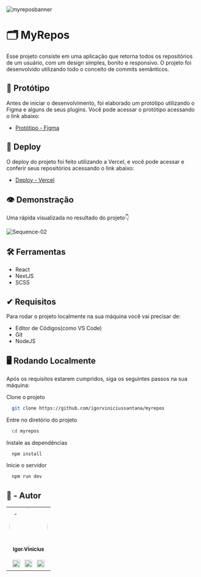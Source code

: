 

![myreposbanner](https://user-images.githubusercontent.com/86114583/197530885-88126842-646b-449f-abde-06c18f90bc7a.png)

# 🗂 MyRepos

Esse projeto consiste em uma aplicação que retorna todos os repositórios de um usuário, com um design simples, bonito e responsivo. O projeto foi desenvolvido utilizando todo o conceito de commits semânticos.

## 🎨 Protótipo

Antes de iniciar o desenvolvimento, foi elaborado um protótipo utilizando o Figma e alguns de seus plugins. Você pode acessar o protótipo acessando o link abaixo:

- [Protótipo - Figma](https://www.figma.com/file/ozdXkFm9qTDi57XpCREkfE/github-cards?node-id=102%3A43)

## 🔗 Deploy

O deploy do projeto foi feito utilizando a Vercel, e você pode acessar e conferir seus repositórios acessando o link abaixo:

- [Deploy - Vercel](https://myreposapp.vercel.app)

## 👁 Demonstração

Uma rápida visualizada no resultado do projeto👇

![Sequence-02](https://user-images.githubusercontent.com/86114583/197528946-841869b9-c6b0-4bde-9cbf-dda996e46b88.gif)

## 🛠 Ferramentas

- React
- NextJS
- SCSS

## ✔ Requisitos

Para rodar o projeto localmente na sua máquina você vai precisar de:

- Editor de Códigos(como VS Code)
- Git
- NodeJS

## 🖥 Rodando Localmente

Após os requisitos estarem cumpridos, siga os seguintes passos na sua máquina:

Clone o projeto

```bash
  git clone https://github.com/igorviniciussantana/myrepos
```

Entre no diretório do projeto

```bash
  cd myrepos
```

Instale as dependências

```bash
  npm install
```

Inicie o servidor

```bash
  npm run dev
```


## 👤 - Autor

<table>
  <tr>
    <td align="center"><a href="https://github.com/igorviniciussantana"><img style="border-radius: 50%;" src="https://avatars.githubusercontent.com/u/86114583?v=4" width="100px;" alt=""/><br /><sub><b>Igor Vinicius</b></sub></a><br /><br /><a href="https://linkedin.com/in/igorviniciussantana"><img src="https://user-images.githubusercontent.com/86114583/192514843-1087a34f-74f9-46aa-94fa-e824950af81f.svg" width="20px"/></a>⠀<a href="mailto:igor.santana@estudante.ifms.edu.br"><img src="https://user-images.githubusercontent.com/86114583/192515071-4fa6bce6-6ee9-49ca-9395-c17e74075a20.svg" width="20px"/></a>⠀<a href="https://behance.net/igorvinicius8"><img src="https://user-images.githubusercontent.com/86114583/192515924-e754ab5f-d7bc-416f-a3f9-0b6e3e81eb6c.svg" width="20px"/></a>
    </td>
    </tr>
    </table>
